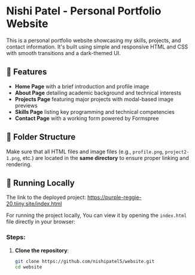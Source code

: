 # Nishi Patel - Personal Portfolio Website

This is a personal portfolio website showcasing my skills, projects, and contact information. It's built using simple and responsive HTML and CSS with smooth transitions and a dark-themed UI.

## 🔧 Features

- **Home Page** with a brief introduction and profile image
- **About Page** detailing academic background and technical interests
- **Projects Page** featuring major projects with modal-based image previews
- **Skills Page** listing key programming and technical competencies
- **Contact Page** with a working form powered by Formspree

## 📁 Folder Structure

Make sure that all HTML files and image files (e.g., `profile.png`, `project2-1.png`, etc.) are located in the **same directory** to ensure proper linking and rendering.


## 🚀 Running Locally

The link to the deployed project: https://purple-reggie-20.tiiny.site/index.html

For running the project locally, You can view it by opening the `index.html` file directly in your browser:

### Steps:
1. **Clone the repository**:
   ```bash
   git clone https://github.com/nishipatel5/website.git
   cd website
